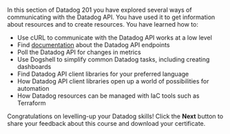 In this section of Datadog 201 you have explored several ways of communicating with the Datadog API. You have used it to get information about resources and to create resources. You have learned how to:

- Use cURL to communicate with the Datadog API works at a low level 
- Find [documentation](https://docs.datadoghq.com/api/latest/using-the-api/) about the Datadog API endpoints
- Poll the Datadog API for changes in metrics
- Use Dogshell to simplify common Datadog tasks, including creating dashboards
- Find Datadog API client libraries for your preferred language
- How Datadog API client libraries open up a world of possibilities for automation 
- How Datadog resources can be managed with IaC tools such as Terraform

Congratulations on levelling-up your Datadog skills! Click the **Next** button to share your feedback about this course and download your certificate.
